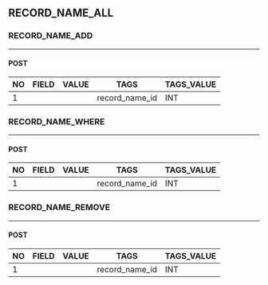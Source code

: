 ﻿## RECORD_NAME_ALL

### RECORD_NAME_ADD
-------------

#### POST

| NO | FIELD       | VALUE  | TAGS           | TAGS_VALUE |
|----|-------------|--------|----------------|------------|
| 1  | | | record_name_id | INT        |

### RECORD_NAME_WHERE
--------------
#### POST
| NO | FIELD       | VALUE  | TAGS           | TAGS_VALUE |
|----|-------------|--------|----------------|------------|
| 1  | | | record_name_id | INT        |

### RECORD_NAME_REMOVE
------------
#### POST
| NO | FIELD       | VALUE  | TAGS           | TAGS_VALUE |
|----|-------------|--------|----------------|------------|
| 1  | | | record_name_id | INT        |

